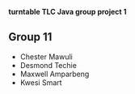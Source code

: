 **turntable TLC Java group project 1**

Group 11
---
- Chester Mawuli
- Desmond Techie
- Maxwell Amparbeng
- Kwesi Smart
